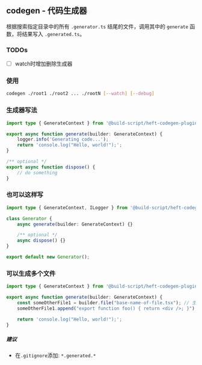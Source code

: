 ## codegen - 代码生成器

根据搜索指定目录中的所有 `.generator.ts` 结尾的文件，调用其中的 `generate` 函数，将结果写入 `.generated.ts`。


### TODOs

-  [ ] watch时增加删除生成器

### 使用

```bash
codegen ./root1 ./root2 ... ./rootN [--watch] [--debug]
```

### 生成器写法
```ts
import type { GenerateContext } from '@build-script/heft-codegen-plugin';

export async function generate(builder: GenerateContext) {
	logger.info('Generating code...');
	return 'console.log("Hello, world!");';
}

/** optional */
export async function dispose() {
	// do something
}
```

### 也可以这样写

```ts
import type { GenerateContext, ILogger } from '@build-script/heft-codegen-plugin';

class Generator {
	async generate(builder: GenerateContext) {}

	/** optional */
	async dispose() {}
}

export default new Generator();
```

### 可以生成多个文件

```ts
import type { GenerateContext } from '@build-script/heft-codegen-plugin';

export async function generate(builder: GenerateContext) {
	const someOtherFile1 = builder.file("base-name-of-file.tsx"); // 生成的文件名为 base-name-of-file.generated.tsx
	someOtherFile1.append("export function foo() { return <div />; }");

	return 'console.log("Hello, world!");';
}
```

##### 建议

-   在`.gitignore`添加: `*.generated.*`
